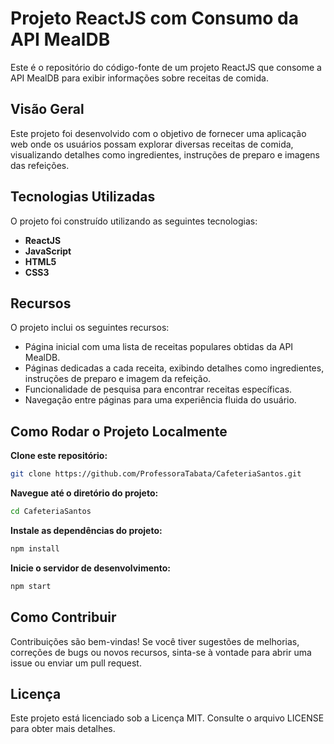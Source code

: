# Projeto ReactJS com Consumo da API MealDB

Este é o repositório do código-fonte de um projeto ReactJS que consome a API MealDB para exibir informações sobre receitas de comida.

## Visão Geral

Este projeto foi desenvolvido com o objetivo de fornecer uma aplicação web onde os usuários possam explorar diversas receitas de comida, visualizando detalhes como ingredientes, instruções de preparo e imagens das refeições.

## Tecnologias Utilizadas

O projeto foi construído utilizando as seguintes tecnologias:

- **ReactJS**
- **JavaScript**
- **HTML5**
- **CSS3**

## Recursos

O projeto inclui os seguintes recursos:

- Página inicial com uma lista de receitas populares obtidas da API MealDB.
- Páginas dedicadas a cada receita, exibindo detalhes como ingredientes, instruções de preparo e imagem da refeição.
- Funcionalidade de pesquisa para encontrar receitas específicas.
- Navegação entre páginas para uma experiência fluida do usuário.

## Como Rodar o Projeto Localmente

**Clone este repositório:**

   ```bash
   git clone https://github.com/ProfessoraTabata/CafeteriaSantos.git
   ```

**Navegue até o diretório do projeto:**
```bash
cd CafeteriaSantos
```

**Instale as dependências do projeto:**
```bash
npm install
```
**Inicie o servidor de desenvolvimento:**
```bash
npm start
```
## Como Contribuir
Contribuições são bem-vindas! Se você tiver sugestões de melhorias, correções de bugs ou novos recursos, sinta-se à vontade para abrir uma issue ou enviar um pull request.

## Licença
Este projeto está licenciado sob a Licença MIT. Consulte o arquivo LICENSE para obter mais detalhes.



